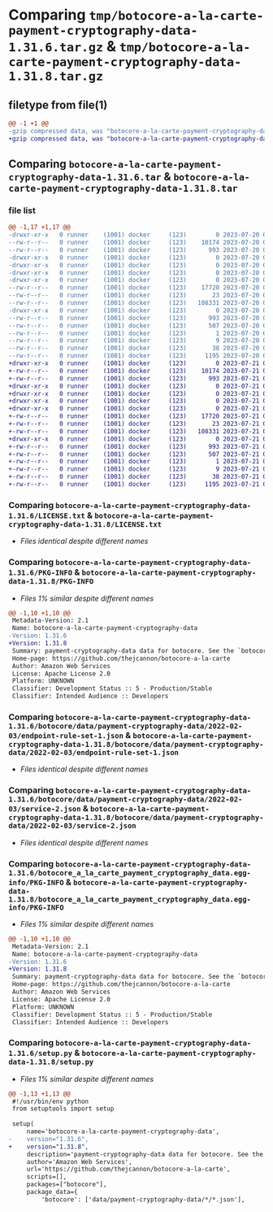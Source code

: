 # Comparing `tmp/botocore-a-la-carte-payment-cryptography-data-1.31.6.tar.gz` & `tmp/botocore-a-la-carte-payment-cryptography-data-1.31.8.tar.gz`

## filetype from file(1)

```diff
@@ -1 +1 @@
-gzip compressed data, was "botocore-a-la-carte-payment-cryptography-data-1.31.6.tar", last modified: Thu Jul 20 01:20:33 2023, max compression
+gzip compressed data, was "botocore-a-la-carte-payment-cryptography-data-1.31.8.tar", last modified: Fri Jul 21 01:21:42 2023, max compression
```

## Comparing `botocore-a-la-carte-payment-cryptography-data-1.31.6.tar` & `botocore-a-la-carte-payment-cryptography-data-1.31.8.tar`

### file list

```diff
@@ -1,17 +1,17 @@
-drwxr-xr-x   0 runner    (1001) docker     (123)        0 2023-07-20 01:20:33.002799 botocore-a-la-carte-payment-cryptography-data-1.31.6/
--rw-r--r--   0 runner    (1001) docker     (123)    10174 2023-07-20 01:20:32.000000 botocore-a-la-carte-payment-cryptography-data-1.31.6/LICENSE.txt
--rw-r--r--   0 runner    (1001) docker     (123)      993 2023-07-20 01:20:33.002799 botocore-a-la-carte-payment-cryptography-data-1.31.6/PKG-INFO
-drwxr-xr-x   0 runner    (1001) docker     (123)        0 2023-07-20 01:20:33.002799 botocore-a-la-carte-payment-cryptography-data-1.31.6/botocore/
-drwxr-xr-x   0 runner    (1001) docker     (123)        0 2023-07-20 01:20:33.002799 botocore-a-la-carte-payment-cryptography-data-1.31.6/botocore/data/
-drwxr-xr-x   0 runner    (1001) docker     (123)        0 2023-07-20 01:20:33.002799 botocore-a-la-carte-payment-cryptography-data-1.31.6/botocore/data/payment-cryptography-data/
-drwxr-xr-x   0 runner    (1001) docker     (123)        0 2023-07-20 01:20:33.002799 botocore-a-la-carte-payment-cryptography-data-1.31.6/botocore/data/payment-cryptography-data/2022-02-03/
--rw-r--r--   0 runner    (1001) docker     (123)    17720 2023-07-20 01:19:55.000000 botocore-a-la-carte-payment-cryptography-data-1.31.6/botocore/data/payment-cryptography-data/2022-02-03/endpoint-rule-set-1.json
--rw-r--r--   0 runner    (1001) docker     (123)       23 2023-07-20 01:19:55.000000 botocore-a-la-carte-payment-cryptography-data-1.31.6/botocore/data/payment-cryptography-data/2022-02-03/paginators-1.json
--rw-r--r--   0 runner    (1001) docker     (123)   108331 2023-07-20 01:19:55.000000 botocore-a-la-carte-payment-cryptography-data-1.31.6/botocore/data/payment-cryptography-data/2022-02-03/service-2.json
-drwxr-xr-x   0 runner    (1001) docker     (123)        0 2023-07-20 01:20:33.002799 botocore-a-la-carte-payment-cryptography-data-1.31.6/botocore_a_la_carte_payment_cryptography_data.egg-info/
--rw-r--r--   0 runner    (1001) docker     (123)      993 2023-07-20 01:20:32.000000 botocore-a-la-carte-payment-cryptography-data-1.31.6/botocore_a_la_carte_payment_cryptography_data.egg-info/PKG-INFO
--rw-r--r--   0 runner    (1001) docker     (123)      507 2023-07-20 01:20:32.000000 botocore-a-la-carte-payment-cryptography-data-1.31.6/botocore_a_la_carte_payment_cryptography_data.egg-info/SOURCES.txt
--rw-r--r--   0 runner    (1001) docker     (123)        1 2023-07-20 01:20:32.000000 botocore-a-la-carte-payment-cryptography-data-1.31.6/botocore_a_la_carte_payment_cryptography_data.egg-info/dependency_links.txt
--rw-r--r--   0 runner    (1001) docker     (123)        9 2023-07-20 01:20:32.000000 botocore-a-la-carte-payment-cryptography-data-1.31.6/botocore_a_la_carte_payment_cryptography_data.egg-info/top_level.txt
--rw-r--r--   0 runner    (1001) docker     (123)       38 2023-07-20 01:20:33.002799 botocore-a-la-carte-payment-cryptography-data-1.31.6/setup.cfg
--rw-r--r--   0 runner    (1001) docker     (123)     1195 2023-07-20 01:20:32.000000 botocore-a-la-carte-payment-cryptography-data-1.31.6/setup.py
+drwxr-xr-x   0 runner    (1001) docker     (123)        0 2023-07-21 01:21:42.743320 botocore-a-la-carte-payment-cryptography-data-1.31.8/
+-rw-r--r--   0 runner    (1001) docker     (123)    10174 2023-07-21 01:21:42.000000 botocore-a-la-carte-payment-cryptography-data-1.31.8/LICENSE.txt
+-rw-r--r--   0 runner    (1001) docker     (123)      993 2023-07-21 01:21:42.743320 botocore-a-la-carte-payment-cryptography-data-1.31.8/PKG-INFO
+drwxr-xr-x   0 runner    (1001) docker     (123)        0 2023-07-21 01:21:42.739319 botocore-a-la-carte-payment-cryptography-data-1.31.8/botocore/
+drwxr-xr-x   0 runner    (1001) docker     (123)        0 2023-07-21 01:21:42.739319 botocore-a-la-carte-payment-cryptography-data-1.31.8/botocore/data/
+drwxr-xr-x   0 runner    (1001) docker     (123)        0 2023-07-21 01:21:42.739319 botocore-a-la-carte-payment-cryptography-data-1.31.8/botocore/data/payment-cryptography-data/
+drwxr-xr-x   0 runner    (1001) docker     (123)        0 2023-07-21 01:21:42.739319 botocore-a-la-carte-payment-cryptography-data-1.31.8/botocore/data/payment-cryptography-data/2022-02-03/
+-rw-r--r--   0 runner    (1001) docker     (123)    17720 2023-07-21 01:21:06.000000 botocore-a-la-carte-payment-cryptography-data-1.31.8/botocore/data/payment-cryptography-data/2022-02-03/endpoint-rule-set-1.json
+-rw-r--r--   0 runner    (1001) docker     (123)       23 2023-07-21 01:21:06.000000 botocore-a-la-carte-payment-cryptography-data-1.31.8/botocore/data/payment-cryptography-data/2022-02-03/paginators-1.json
+-rw-r--r--   0 runner    (1001) docker     (123)   108331 2023-07-21 01:21:06.000000 botocore-a-la-carte-payment-cryptography-data-1.31.8/botocore/data/payment-cryptography-data/2022-02-03/service-2.json
+drwxr-xr-x   0 runner    (1001) docker     (123)        0 2023-07-21 01:21:42.743320 botocore-a-la-carte-payment-cryptography-data-1.31.8/botocore_a_la_carte_payment_cryptography_data.egg-info/
+-rw-r--r--   0 runner    (1001) docker     (123)      993 2023-07-21 01:21:42.000000 botocore-a-la-carte-payment-cryptography-data-1.31.8/botocore_a_la_carte_payment_cryptography_data.egg-info/PKG-INFO
+-rw-r--r--   0 runner    (1001) docker     (123)      507 2023-07-21 01:21:42.000000 botocore-a-la-carte-payment-cryptography-data-1.31.8/botocore_a_la_carte_payment_cryptography_data.egg-info/SOURCES.txt
+-rw-r--r--   0 runner    (1001) docker     (123)        1 2023-07-21 01:21:42.000000 botocore-a-la-carte-payment-cryptography-data-1.31.8/botocore_a_la_carte_payment_cryptography_data.egg-info/dependency_links.txt
+-rw-r--r--   0 runner    (1001) docker     (123)        9 2023-07-21 01:21:42.000000 botocore-a-la-carte-payment-cryptography-data-1.31.8/botocore_a_la_carte_payment_cryptography_data.egg-info/top_level.txt
+-rw-r--r--   0 runner    (1001) docker     (123)       38 2023-07-21 01:21:42.743320 botocore-a-la-carte-payment-cryptography-data-1.31.8/setup.cfg
+-rw-r--r--   0 runner    (1001) docker     (123)     1195 2023-07-21 01:21:42.000000 botocore-a-la-carte-payment-cryptography-data-1.31.8/setup.py
```

### Comparing `botocore-a-la-carte-payment-cryptography-data-1.31.6/LICENSE.txt` & `botocore-a-la-carte-payment-cryptography-data-1.31.8/LICENSE.txt`

 * *Files identical despite different names*

### Comparing `botocore-a-la-carte-payment-cryptography-data-1.31.6/PKG-INFO` & `botocore-a-la-carte-payment-cryptography-data-1.31.8/PKG-INFO`

 * *Files 1% similar despite different names*

```diff
@@ -1,10 +1,10 @@
 Metadata-Version: 2.1
 Name: botocore-a-la-carte-payment-cryptography-data
-Version: 1.31.6
+Version: 1.31.8
 Summary: payment-cryptography-data data for botocore. See the `botocore-a-la-carte` package for more info.
 Home-page: https://github.com/thejcannon/botocore-a-la-carte
 Author: Amazon Web Services
 License: Apache License 2.0
 Platform: UNKNOWN
 Classifier: Development Status :: 5 - Production/Stable
 Classifier: Intended Audience :: Developers
```

### Comparing `botocore-a-la-carte-payment-cryptography-data-1.31.6/botocore/data/payment-cryptography-data/2022-02-03/endpoint-rule-set-1.json` & `botocore-a-la-carte-payment-cryptography-data-1.31.8/botocore/data/payment-cryptography-data/2022-02-03/endpoint-rule-set-1.json`

 * *Files identical despite different names*

### Comparing `botocore-a-la-carte-payment-cryptography-data-1.31.6/botocore/data/payment-cryptography-data/2022-02-03/service-2.json` & `botocore-a-la-carte-payment-cryptography-data-1.31.8/botocore/data/payment-cryptography-data/2022-02-03/service-2.json`

 * *Files identical despite different names*

### Comparing `botocore-a-la-carte-payment-cryptography-data-1.31.6/botocore_a_la_carte_payment_cryptography_data.egg-info/PKG-INFO` & `botocore-a-la-carte-payment-cryptography-data-1.31.8/botocore_a_la_carte_payment_cryptography_data.egg-info/PKG-INFO`

 * *Files 1% similar despite different names*

```diff
@@ -1,10 +1,10 @@
 Metadata-Version: 2.1
 Name: botocore-a-la-carte-payment-cryptography-data
-Version: 1.31.6
+Version: 1.31.8
 Summary: payment-cryptography-data data for botocore. See the `botocore-a-la-carte` package for more info.
 Home-page: https://github.com/thejcannon/botocore-a-la-carte
 Author: Amazon Web Services
 License: Apache License 2.0
 Platform: UNKNOWN
 Classifier: Development Status :: 5 - Production/Stable
 Classifier: Intended Audience :: Developers
```

### Comparing `botocore-a-la-carte-payment-cryptography-data-1.31.6/setup.py` & `botocore-a-la-carte-payment-cryptography-data-1.31.8/setup.py`

 * *Files 1% similar despite different names*

```diff
@@ -1,13 +1,13 @@
 #!/usr/bin/env python
 from setuptools import setup
 
 setup(
     name='botocore-a-la-carte-payment-cryptography-data',
-    version="1.31.6",
+    version="1.31.8",
     description='payment-cryptography-data data for botocore. See the `botocore-a-la-carte` package for more info.',
     author='Amazon Web Services',
     url='https://github.com/thejcannon/botocore-a-la-carte',
     scripts=[],
     packages=["botocore"],
     package_data={
         'botocore': ['data/payment-cryptography-data/*/*.json'],
```

